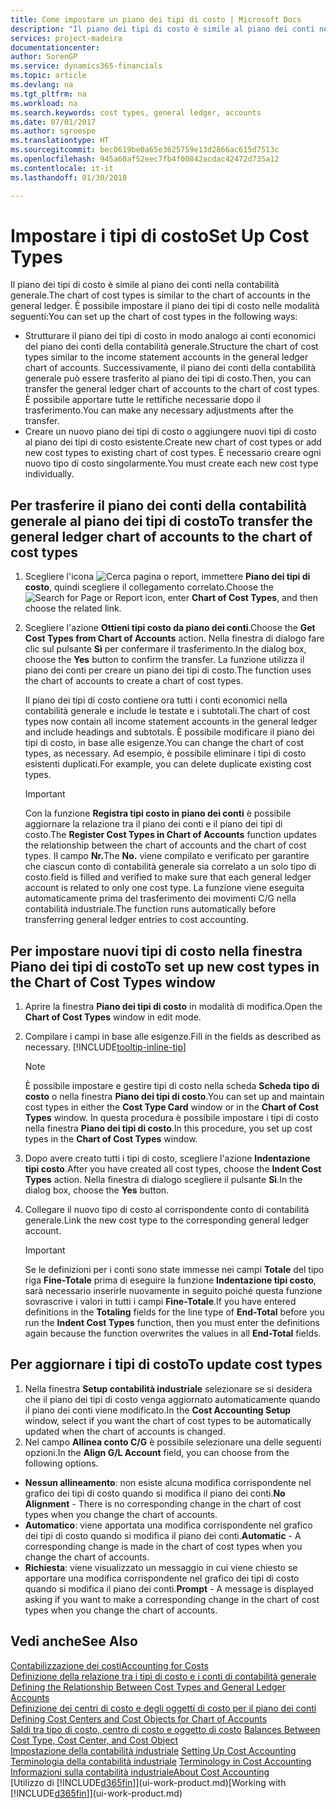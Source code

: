 ```yaml
---
title: Come impostare un piano dei tipi di costo | Microsoft Docs
description: "Il piano dei tipi di costo è simile al piano dei conti nella contabilità generale."
services: project-madeira
documentationcenter: 
author: SorenGP
ms.service: dynamics365-financials
ms.topic: article
ms.devlang: na
ms.tgt_pltfrm: na
ms.workload: na
ms.search.keywords: cost types, general ledger, accounts
ms.date: 07/01/2017
ms.author: sgroespe
ms.translationtype: HT
ms.sourcegitcommit: bec0619be0a65e3625759e13d2866ac615d7513c
ms.openlocfilehash: 945a60af52eec7fb4f00842acdac42472d735a12
ms.contentlocale: it-it
ms.lasthandoff: 01/30/2018

---
```

# <a name="set-up-cost-types"></a><span data-ttu-id="aa9e7-103">Impostare i tipi di costo</span><span class="sxs-lookup"><span data-stu-id="aa9e7-103">Set Up Cost Types</span></span>
<span data-ttu-id="aa9e7-104">Il piano dei tipi di costo è simile al piano dei conti nella contabilità generale.</span><span class="sxs-lookup"><span data-stu-id="aa9e7-104">The chart of cost types is similar to the chart of accounts in the general ledger.</span></span> <span data-ttu-id="aa9e7-105">È possibile impostare il piano dei tipi di costo nelle modalità seguenti:</span><span class="sxs-lookup"><span data-stu-id="aa9e7-105">You can set up the chart of cost types in the following ways:</span></span>  

-   <span data-ttu-id="aa9e7-106">Strutturare il piano dei tipi di costo in modo analogo ai conti economici del piano dei conti della contabilità generale.</span><span class="sxs-lookup"><span data-stu-id="aa9e7-106">Structure the chart of cost types similar to the income statement accounts in the general ledger chart of accounts.</span></span> <span data-ttu-id="aa9e7-107">Successivamente, il piano dei conti della contabilità generale può essere trasferito al piano dei tipi di costo.</span><span class="sxs-lookup"><span data-stu-id="aa9e7-107">Then, you can transfer the general ledger chart of accounts to the chart of cost types.</span></span> <span data-ttu-id="aa9e7-108">È possibile apportare tutte le rettifiche necessarie dopo il trasferimento.</span><span class="sxs-lookup"><span data-stu-id="aa9e7-108">You can make any necessary adjustments after the transfer.</span></span>  
-   <span data-ttu-id="aa9e7-109">Creare un nuovo piano dei tipi di costo o aggiungere nuovi tipi di costo al piano dei tipi di costo esistente.</span><span class="sxs-lookup"><span data-stu-id="aa9e7-109">Create new chart of cost types or add new cost types to existing chart of cost types.</span></span> <span data-ttu-id="aa9e7-110">È necessario creare ogni nuovo tipo di costo singolarmente.</span><span class="sxs-lookup"><span data-stu-id="aa9e7-110">You must create each new cost type individually.</span></span>  

## <a name="to-transfer-the-general-ledger-chart-of-accounts-to-the-chart-of-cost-types"></a><span data-ttu-id="aa9e7-111">Per trasferire il piano dei conti della contabilità generale al piano dei tipi di costo</span><span class="sxs-lookup"><span data-stu-id="aa9e7-111">To transfer the general ledger chart of accounts to the chart of cost types</span></span>  
1.  <span data-ttu-id="aa9e7-112">Scegliere l'icona ![Cerca pagina o report](media/ui-search/search_small.png "icona Cerca pagina o report"), immettere **Piano dei tipi di costo**, quindi scegliere il collegamento correlato.</span><span class="sxs-lookup"><span data-stu-id="aa9e7-112">Choose the ![Search for Page or Report](media/ui-search/search_small.png "Search for Page or Report icon") icon, enter **Chart of Cost Types**, and then choose the related link.</span></span>  
2.  <span data-ttu-id="aa9e7-113">Scegliere l'azione **Ottieni tipi costo da piano dei conti**.</span><span class="sxs-lookup"><span data-stu-id="aa9e7-113">Choose the **Get Cost Types from Chart of Accounts** action.</span></span> <span data-ttu-id="aa9e7-114">Nella finestra di dialogo fare clic sul pulsante **Sì** per confermare il trasferimento.</span><span class="sxs-lookup"><span data-stu-id="aa9e7-114">In the dialog box, choose the **Yes** button to confirm the transfer.</span></span> <span data-ttu-id="aa9e7-115">La funzione utilizza il piano dei conti per creare un piano dei tipi di costo.</span><span class="sxs-lookup"><span data-stu-id="aa9e7-115">The function uses the chart of accounts to create a chart of cost types.</span></span>  

    <span data-ttu-id="aa9e7-116">Il piano dei tipi di costo contiene ora tutti i conti economici nella contabilità generale e include le testate e i subtotali.</span><span class="sxs-lookup"><span data-stu-id="aa9e7-116">The chart of cost types now contain all income statement accounts in the general ledger and include headings and subtotals.</span></span> <span data-ttu-id="aa9e7-117">È possibile modificare il piano dei tipi di costo, in base alle esigenze.</span><span class="sxs-lookup"><span data-stu-id="aa9e7-117">You can change the chart of cost types, as necessary.</span></span> <span data-ttu-id="aa9e7-118">Ad esempio, è possibile eliminare i tipi di costo esistenti duplicati.</span><span class="sxs-lookup"><span data-stu-id="aa9e7-118">For example, you can delete duplicate existing cost types.</span></span>  

    > [!IMPORTANT]  
    >  <span data-ttu-id="aa9e7-119">Con la funzione **Registra tipi costo in piano dei conti** è possibile aggiornare la relazione tra il piano dei conti e il piano dei tipi di costo.</span><span class="sxs-lookup"><span data-stu-id="aa9e7-119">The **Register Cost Types in Chart of Accounts** function updates the relationship between the chart of accounts and the chart of cost types.</span></span> <span data-ttu-id="aa9e7-120">Il campo **Nr.**</span><span class="sxs-lookup"><span data-stu-id="aa9e7-120">The **No.**</span></span> <span data-ttu-id="aa9e7-121">viene compilato e verificato per garantire che ciascun conto di contabilità generale sia correlato a un solo tipo di costo.</span><span class="sxs-lookup"><span data-stu-id="aa9e7-121">field is filled and verified to make sure that each general ledger account is related to only one cost type.</span></span> <span data-ttu-id="aa9e7-122">La funzione viene eseguita automaticamente prima del trasferimento dei movimenti C/G nella contabilità industriale.</span><span class="sxs-lookup"><span data-stu-id="aa9e7-122">The function runs automatically before transferring general ledger entries to cost accounting.</span></span>  

## <a name="to-set-up-new-cost-types-in-the-chart-of-cost-types-window"></a><span data-ttu-id="aa9e7-123">Per impostare nuovi tipi di costo nella finestra Piano dei tipi di costo</span><span class="sxs-lookup"><span data-stu-id="aa9e7-123">To set up new cost types in the Chart of Cost Types window</span></span>  
1.  <span data-ttu-id="aa9e7-124">Aprire la finestra **Piano dei tipi di costo** in modalità di modifica.</span><span class="sxs-lookup"><span data-stu-id="aa9e7-124">Open the **Chart of Cost Types** window in edit mode.</span></span>  
2.  <span data-ttu-id="aa9e7-125">Compilare i campi in base alle esigenze.</span><span class="sxs-lookup"><span data-stu-id="aa9e7-125">Fill in the fields as described as necessary.</span></span> [!INCLUDE[tooltip-inline-tip](includes/tooltip-inline-tip_md.md)]

    > [!NOTE]  
    >  <span data-ttu-id="aa9e7-126">È possibile impostare e gestire tipi di costo nella scheda **Scheda tipo di costo** o nella finestra **Piano dei tipi di costo**.</span><span class="sxs-lookup"><span data-stu-id="aa9e7-126">You can set up and maintain cost types in either the **Cost Type Card** window or in the **Chart of Cost Types** window.</span></span> <span data-ttu-id="aa9e7-127">In questa procedura è possibile impostare i tipi di costo nella finestra  **Piano dei tipi di costo**.</span><span class="sxs-lookup"><span data-stu-id="aa9e7-127">In this procedure, you set up cost types in the **Chart of Cost Types** window.</span></span>

3.  <span data-ttu-id="aa9e7-128">Dopo avere creato tutti i tipi di costo, scegliere l'azione **Indentazione tipi costo**.</span><span class="sxs-lookup"><span data-stu-id="aa9e7-128">After you have created all cost types, choose the **Indent Cost Types** action.</span></span> <span data-ttu-id="aa9e7-129">Nella finestra di dialogo scegliere il pulsante **Sì**.</span><span class="sxs-lookup"><span data-stu-id="aa9e7-129">In the dialog box, choose the **Yes** button.</span></span>  
4.  <span data-ttu-id="aa9e7-130">Collegare il nuovo tipo di costo al corrispondente conto di contabilità generale.</span><span class="sxs-lookup"><span data-stu-id="aa9e7-130">Link the new cost type to the corresponding general ledger account.</span></span>  

    > [!IMPORTANT]  
    >  <span data-ttu-id="aa9e7-131">Se le definizioni per i conti sono state immesse nei campi **Totale** del tipo riga **Fine-Totale** prima di eseguire la funzione **Indentazione tipi costo**, sarà necessario inserirle nuovamente in seguito poiché questa funzione sovrascrive i valori in tutti i campi **Fine-Totale**.</span><span class="sxs-lookup"><span data-stu-id="aa9e7-131">If you have entered definitions in the **Totaling** fields for the line type of **End-Total** before you run the **Indent Cost Types** function, then you must enter the definitions again because the function overwrites the values in all **End-Total** fields.</span></span>  

## <a name="to-update-cost-types"></a><span data-ttu-id="aa9e7-132">Per aggiornare i tipi di costo</span><span class="sxs-lookup"><span data-stu-id="aa9e7-132">To update cost types</span></span>  
1.  <span data-ttu-id="aa9e7-133">Nella finestra **Setup contabilità industriale** selezionare se si desidera che il piano dei tipi di costo venga aggiornato automaticamente quando il piano dei conti viene modificato.</span><span class="sxs-lookup"><span data-stu-id="aa9e7-133">In the **Cost Accounting Setup** window, select if you want the chart of cost types to be automatically updated when the chart of accounts is changed.</span></span>  
2.  <span data-ttu-id="aa9e7-134">Nel campo **Allinea conto C/G** è possibile selezionare una delle seguenti opzioni.</span><span class="sxs-lookup"><span data-stu-id="aa9e7-134">In the **Align G/L Account** field, you can choose from the following options.</span></span>  

- <span data-ttu-id="aa9e7-135">**Nessun allineamento**: non esiste alcuna modifica corrispondente nel grafico dei tipi di costo quando si modifica il piano dei conti.</span><span class="sxs-lookup"><span data-stu-id="aa9e7-135">**No Alignment** - There is no corresponding change in the chart of cost types when you change the chart of accounts.</span></span>  
- <span data-ttu-id="aa9e7-136">**Automatico**: viene apportata una modifica corrispondente nel grafico dei tipi di costo quando si modifica il piano dei conti.</span><span class="sxs-lookup"><span data-stu-id="aa9e7-136">**Automatic** - A corresponding change is made in the chart of cost types when you change the chart of accounts.</span></span>  
- <span data-ttu-id="aa9e7-137">**Richiesta**: viene visualizzato un messaggio in cui viene chiesto se apportare una modifica corrispondente nel grafico dei tipi di costo quando si modifica il piano dei conti.</span><span class="sxs-lookup"><span data-stu-id="aa9e7-137">**Prompt** - A message is displayed asking if you want to make a corresponding change in the chart of cost types when you change the chart of accounts.</span></span>  

## <a name="see-also"></a><span data-ttu-id="aa9e7-138">Vedi anche</span><span class="sxs-lookup"><span data-stu-id="aa9e7-138">See Also</span></span>  
[<span data-ttu-id="aa9e7-139">Contabilizzazione dei costi</span><span class="sxs-lookup"><span data-stu-id="aa9e7-139">Accounting for Costs</span></span>](finance-manage-cost-accounting.md)  
<span data-ttu-id="aa9e7-140">[Definizione della relazione tra i tipi di costo e i conti di contabilità generale](finance-defining-the-relationship-between-cost-types-and-general-ledger-accounts.md) </span><span class="sxs-lookup"><span data-stu-id="aa9e7-140">[Defining the Relationship Between Cost Types and General Ledger Accounts](finance-defining-the-relationship-between-cost-types-and-general-ledger-accounts.md) </span></span>  
<span data-ttu-id="aa9e7-141">[Definizione dei centri di costo e degli oggetti di costo per il piano dei conti](finance-defining-cost-centers-and-cost-objects-for-chart-of-accounts.md) </span><span class="sxs-lookup"><span data-stu-id="aa9e7-141">[Defining Cost Centers and Cost Objects for Chart of Accounts](finance-defining-cost-centers-and-cost-objects-for-chart-of-accounts.md) </span></span>  
<span data-ttu-id="aa9e7-142">[Saldi tra tipo di costo, centro di costo e oggetto di costo](finance-balances-between-cost-type-cost-center-and-cost-object.md) </span><span class="sxs-lookup"><span data-stu-id="aa9e7-142">[Balances Between Cost Type, Cost Center, and Cost Object](finance-balances-between-cost-type-cost-center-and-cost-object.md) </span></span>  
<span data-ttu-id="aa9e7-143">[Impostazione della contabilità industriale](finance-set-up-cost-accounting.md) </span><span class="sxs-lookup"><span data-stu-id="aa9e7-143">[Setting Up Cost Accounting](finance-set-up-cost-accounting.md) </span></span>  
<span data-ttu-id="aa9e7-144">[Terminologia della contabilità industriale](finance-terminology-in-cost-accounting.md) </span><span class="sxs-lookup"><span data-stu-id="aa9e7-144">[Terminology in Cost Accounting](finance-terminology-in-cost-accounting.md) </span></span>  
[<span data-ttu-id="aa9e7-145">Informazioni sulla contabilità industriale</span><span class="sxs-lookup"><span data-stu-id="aa9e7-145">About Cost Accounting</span></span>](finance-about-cost-accounting.md)  
<span data-ttu-id="aa9e7-146">[Utilizzo di [!INCLUDE[d365fin](includes/d365fin_md.md)]](ui-work-product.md)</span><span class="sxs-lookup"><span data-stu-id="aa9e7-146">[Working with [!INCLUDE[d365fin](includes/d365fin_md.md)]](ui-work-product.md)</span></span>

